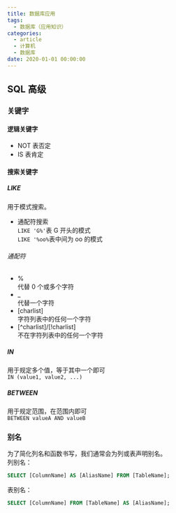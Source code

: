 ```yaml
---
title: 数据库应用
tags:
  - 数据库（应用知识）
categories:
  - article
  - 计算机
  - 数据库
date: 2020-01-01 00:00:00
---
```


## SQL 高级

### 关键字

#### 逻辑关键字

- NOT
  表否定
- IS
  表肯定

#### 搜索关键字

##### LIKE

用于模式搜索。

- 通配符搜索  
  `LIKE 'G%'`表 G 开头的模式  
  `LIKE '%oo%`表中间为 oo 的模式

###### 通配符

- %  
  代替 0 个或多个字符
- \_  
  代替一个字符
- [charlist]  
  字符列表中的任何一个字符
- [^charlist]/[!charlist]  
  不在字符列表中的任何一个字符

##### IN

用于规定多个值，等于其中一个即可  
`IN (value1, value2, ...)`

##### BETWEEN

用于规定范围，在范围内即可  
`BETWEEN valueA AND valueB`

### 别名

为了简化列名和函数书写，我们通常会为列或表声明别名。  
列别名：

```SQL
SELECT [ColumnName] AS [AliasName] FROM [TableName];
```

表别名：

```SQL
SELECT [ColumnName] FROM [TableName] AS [AliasName];
```
